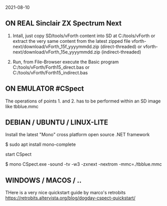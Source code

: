 2021-08-10

ON REAL Sinclair ZX Spectrum Next
---------------------------------

1. Intall, just copy SD/tools/vForth content into SD  at C:/tools/vForth
   or extract the very same content from the latest zipped file
   vforth-next/download/vForth_15f_yyyymmdd.zip (direct-threaded) or
   vforth-next/download/vForth_15e_yyyymmdd.zip (indirect-threaded)

2. Run, from File-Browser execute the Basic program C:/tools/vForth/Forth15_direct.bas or
   C:/tools/vForth/Forth15_indirect.bas  


ON EMULATOR #CSpect
------------------

The operations of points 1. and 2. has to be performed within an SD image like   tbblue.mmc  



DEBIAN / UBUNTU / LINUX-LITE
----------------------------

Install the latest  "Mono"  cross platform open source .NET framework

  $ sudo apt install mono-complete

start CSpect

  $ mono CSpect.exe -sound -tv -w3  -zxnext -nextrom  -mmc=./tbblue.mmc



WINDOWS / MACOS / ..
--------------------

THere is a very nice quickstart guide by marco's retrobits
https://retrobits.altervista.org/blog/dogday-cspect-quickstart/



